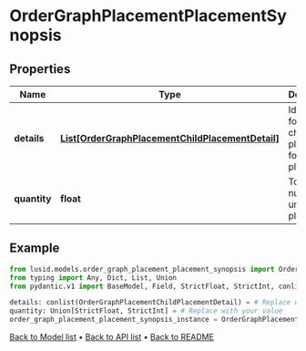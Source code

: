 # OrderGraphPlacementPlacementSynopsis

## Properties
Name | Type | Description | Notes
------------ | ------------- | ------------- | -------------
**details** | [**List[OrderGraphPlacementChildPlacementDetail]**](OrderGraphPlacementChildPlacementDetail.md) | Identifiers for each child placement for this placement. | 
**quantity** | **float** | Total number of units placed. | 
## Example

```python
from lusid.models.order_graph_placement_placement_synopsis import OrderGraphPlacementPlacementSynopsis
from typing import Any, Dict, List, Union
from pydantic.v1 import BaseModel, Field, StrictFloat, StrictInt, conlist

details: conlist(OrderGraphPlacementChildPlacementDetail) = # Replace with your value
quantity: Union[StrictFloat, StrictInt] = # Replace with your value
order_graph_placement_placement_synopsis_instance = OrderGraphPlacementPlacementSynopsis(details=details, quantity=quantity)

```

[Back to Model list](../README.md#documentation-for-models) &#8226; [Back to API list](../README.md#documentation-for-api-endpoints) &#8226; [Back to README](../README.md)

